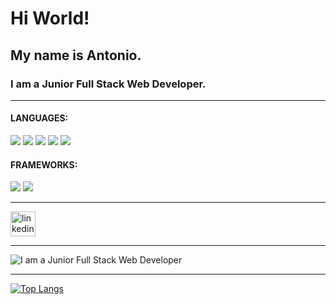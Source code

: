 # Hi World! 
## My name is Antonio.
### I am a Junior Full Stack Web Developer.

<hr>

#### LANGUAGES:
<img src='https://img.shields.io/badge/HTML5-E34F26?style=for-the-badge&logo=html5&logoColor=white'> <img src='https://img.shields.io/badge/CSS3-1572B6?style=for-the-badge&logo=css3&logoColor=white'> <img src='https://img.shields.io/badge/JavaScript-F7DF1E?style=for-the-badge&logo=javascript&logoColor=black'>
<img src='https://img.shields.io/badge/PHP-777BB4?style=for-the-badge&logo=php&logoColor=white'> <img src='https://img.shields.io/badge/MySQL-00000F?style=for-the-badge&logo=mysql&logoColor=white'>

#### FRAMEWORKS:
<img src='https://img.shields.io/badge/Laravel-FF2D20?style=for-the-badge&logo=laravel&logoColor=white'> <img src='https://img.shields.io/badge/Vue.js-35495E?style=for-the-badge&logo=vue.js&logoColor=4FC08D'>

<hr>

[<img src='https://cdn.jsdelivr.net/npm/simple-icons@3.0.1/icons/linkedin.svg' alt='linkedin' height='40'>](https://www.linkedin.com/in/antonio-pagano/)

<hr>

![I am a Junior Full Stack Web Developer](https://global-uploads.webflow.com/5f0d53c042a9ed6288de7f8d/5f647d58ac11477e32eefaa6_work-desk-with-laptop-and-working-setup-P5BLXWA.jpg)

<hr>

[![Top Langs](https://github-readme-stats.vercel.app/api/top-langs/?username=Anto231996)](https://github.com/anuraghazra/github-readme-stats)
